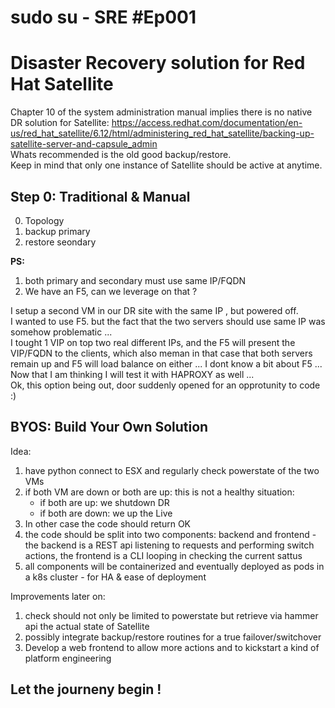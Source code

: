 # sudo su - SRE #Ep001
# Disaster Recovery solution for Red Hat Satellite
Chapter 10 of the system administration manual implies there is no native DR solution for Satellite: https://access.redhat.com/documentation/en-us/red_hat_satellite/6.12/html/administering_red_hat_satellite/backing-up-satellite-server-and-capsule_admin   
Whats recommended is the old good backup/restore.  
Keep in mind that only one instance of Satellite should be active at anytime.

## Step 0: Traditional & Manual

0. Topology  
1. backup primary  
2. restore seondary
   
**PS:** 
1) both primary and secondary must use same IP/FQDN
2) We have an F5, can we leverage on that ?
   
I setup a second VM in our DR site with the same IP , but powered off.  
I wanted to use F5. but the fact that the two servers should use same IP was somehow problematic ...  
I tought 1 VIP on top two real different IPs, and the F5 will present the VIP/FQDN to the clients, which also meman in that case that both servers remain up and F5 will load balance on either ... 
I dont know a bit about F5 ...  
Now that I am thinking I will test it with HAPROXY as well ...   
Ok, this option being out, door suddenly opened for an opprotunity to code :)   

## BYOS: Build Your Own Solution   
Idea:  
1. have python connect to ESX and regularly check powerstate of the two VMs
2. if both VM are down or both are up: this is not a healthy situation:
   * if both are up: we shutdown DR
   * if both are down: we up the Live
3. In other case the code should return OK
4. the code should be split into two components: backend and frontend - the backend is a REST api listening to requests and performing switch actions, the frontend is a CLI looping in checking the current sattus
5. all components will be containerized and eventually deployed as pods in a k8s cluster - for HA & ease of deployment

Improvements later on:
1. check should not only be limited to powerstate but retrieve via hammer api the actual state of Satellite
2. possibly integrate backup/restore routines for a true failover/switchover
3. Develop a web frontend to allow more actions and to kickstart a kind of platform engineering   

## Let the journeny begin !





